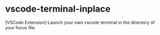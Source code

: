 # vscode-terminal-inplace
[VSCode Extension] Launch your own vscode terminal in the directory of your focus file.
